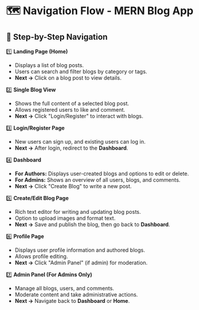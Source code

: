 # 🗺 Navigation Flow - MERN Blog App  

## 🔄 Step-by-Step Navigation  

1️⃣ **Landing Page (Home)**  
   - Displays a list of blog posts.  
   - Users can search and filter blogs by category or tags.  
   - **Next →** Click on a blog post to view details.  

2️⃣ **Single Blog View**  
   - Shows the full content of a selected blog post.  
   - Allows registered users to like and comment.  
   - **Next →** Click "Login/Register" to interact with blogs.  

3️⃣ **Login/Register Page**  
   - New users can sign up, and existing users can log in.  
   - **Next →** After login, redirect to the **Dashboard**.  

4️⃣ **Dashboard**  
   - **For Authors:** Displays user-created blogs and options to edit or delete.  
   - **For Admins:** Shows an overview of all users, blogs, and comments.  
   - **Next →** Click "Create Blog" to write a new post.  

5️⃣ **Create/Edit Blog Page**  
   - Rich text editor for writing and updating blog posts.  
   - Option to upload images and format text.  
   - **Next →** Save and publish the blog, then go back to **Dashboard**.  

6️⃣ **Profile Page**  
   - Displays user profile information and authored blogs.  
   - Allows profile editing.  
   - **Next →** Click "Admin Panel" (if admin) for moderation.  

7️⃣ **Admin Panel (For Admins Only)**  
   - Manage all blogs, users, and comments.  
   - Moderate content and take administrative actions.  
   - **Next →** Navigate back to **Dashboard** or **Home**.  
